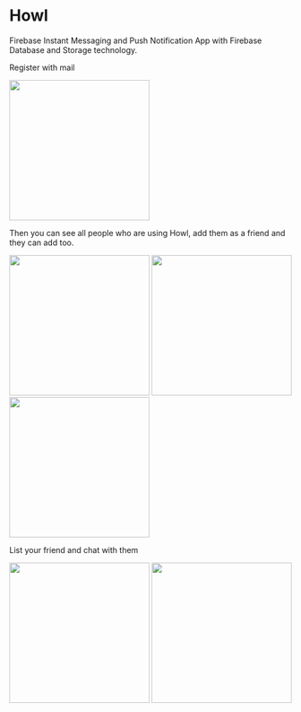 # Howl
Firebase Instant Messaging and Push Notification App with Firebase Database and Storage technology.

Register with mail

<img src="https://s19.postimg.org/eims35js3/unnamed.png" width="250px" />

Then you can see all people who are using Howl, add them as a friend and they can add too.

<img src="https://s19.postimg.org/m6e9z77tv/unnamed-_1.png" width="250px" />
<img src="https://s19.postimg.org/a38ybmwrn/unnamed-_2.png" width="250px" />
<img src="https://s19.postimg.org/knivu819f/unnamed-_3.png" width="250px" />

List your friend and chat with them

<img src="https://s19.postimg.org/rbfhgtkrn/unnamed-_4.png" width="250px" />
<img src="https://s19.postimg.org/4qk3xi8v7/unnamed-_5.png" width="250px" />
